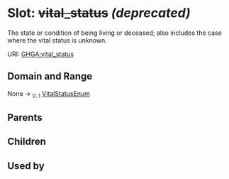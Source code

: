 
# Slot: ~~vital_status~~ _(deprecated)_


The state or condition of being living or deceased; also includes the case where the vital status is unknown.

URI: [GHGA:vital_status](https://w3id.org/GHGA/vital_status)


## Domain and Range

None &#8594;  <sub>0..1</sub> [VitalStatusEnum](VitalStatusEnum.md)

## Parents


## Children


## Used by

